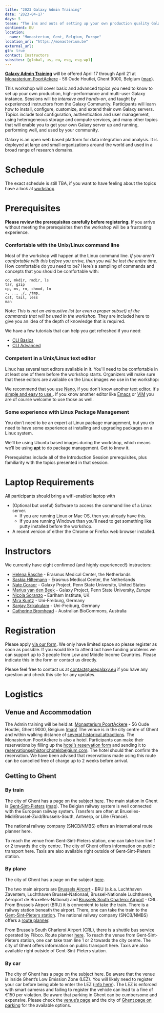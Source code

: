 ```yaml
---
title: "2023 Galaxy Admin Training"
date: '2023-04-17'
days: 5
tease: "The ins and outs of setting up your own production quality Galaxy server"
continent: EU
location:
  name: "Monasterium, Gent, Belgium, Europe"
location_url: "https://monasterium.be"
external_url:
gtn: true
contact: Instructors
subsites: [global, us, eu, esg, esg-wp1]
---
```


**[Galaxy Admin Training](https://github.com/galaxyproject/admin-training/)** will be offered April 17 through April 21 at 
[Monasterium PoortAckere](https://monasterium.be/en) - 56 Oude Houtlei, Ghent 9000, Belgium ([map](https://goo.gl/maps/jZtVc2xeDVNfVLJW8)).

This workshop will cover basic and advanced topics you need to know to set up your own production, high-performance and multi-user Galaxy instance.
Sessions will be *intensive and hands-on*, and taught by experienced instructors from the Galaxy Community.
Participants will learn how to install, configure, customize, and extend their own Galaxy servers. Topics include tool configuration, authentication and user management,
using heterogeneous storage and compute services, and many other topics that will enable you to get your own Galaxy server up and running,
performing well, and used by your community.

Galaxy is an open web based platform for data integration and analysis. It is deployed at large and small organizations
around the world and used in a broad range of research domains.

# Schedule

The exact schedule is still TBA, if you want to have feeling about the topics have a look at [workshop](https://github.com/galaxyproject/admin-training/tree/2023-gent).

# Prerequisites

**Please review the prerequisites carefully before registering.**  If you arrive without meeting the prerequisites then the workshop will be a frustrating experience.

### Comfortable with the Unix/Linux command line

Most of the workshop will happen at the Linux command line.  *If you aren’t comfortable with this before you arrive, then you will be lost the entire time.*  How comfortable do you need to be?  Here’s a sampling of commands and concepts that you should be comfortable with:

  ```
cd, mkdir, rmdir, ls
tar, gzip
cp, mv, rm, chmod, ln 
~, .., ./, /tmp,
cat, tail, less
man
```

Note: *This is not an exhaustive list (or even a proper subset) of the commands that will be used in the workshop.*  They are included here to give you an idea of the depth of knowledge that is required.

We have a few tutorials that can help you get refreshed if you need:
- [CLI Basics](https://training.galaxyproject.org/training-material/topics/data-science/tutorials/cli-basics/tutorial.html)
- [CLI Advanced](https://training.galaxyproject.org/training-material/topics/data-science/tutorials/cli-advanced/tutorial.html)

### Competent in a Unix/Linux text editor

Linux has several text editors available in it. You'll need to be comfortable in at least one of them before the workshop starts.  Organizers will make sure that these editors are available on the Linux images we use in the workshop:

We recommend that you use [Nano](https://www.nano-editor.org/), if you don't know another text editor. It's [simple and easy to use.](https://www.howtogeek.com/42980/the-beginners-guide-to-nano-the-linux-command-line-text-editor/). If you know another editor like [Emacs](https://www.gnu.org/software/emacs/) or [VIM](http://www.vim.org/) you are of course welcome to use those as well.

### Some experience with Linux Package Management

You don’t need to be an expert at Linux package management, but you do need to have some experience at installing and upgrading packages on a Linux system.

We’ll be using Ubuntu based images during the workshop, which means we’ll be using **[apt](https://help.ubuntu.com/community/AptGet/Howto)** to do package management.  Get to know it.

Prerequisites include all of the Introduction Session prerequisites, plus familiarity with the topics presented in that session.

# Laptop Requirements

All participants should bring a wifi-enabled laptop with

* (Optional but useful) Software to access the command line of a Linux server.
    * If you are running Linux or Mac OS, then you already have this.
    * If you are running Windows than you’ll need to get something like putty installed before the workshop.
* A recent version of either the Chrome or Firefox web browser installed.

# Instructors

We currently have eight confirmed (and highly experienced!) instructors:

* [Helena Rasche](https://github.com/hexylena) - Erasmus Medical Center, the Netherlands
* [Saskia Hiltemann](https://github.com/shiltemann) - Erasmus Medical Center, the Netherlands
* [Nate Coraor](https://github.com/natefoo) - Galaxy Project, Penn State University, United States
* [Marius van den Beek](https://github.com/mvdbeek) - Galaxy Project, Penn State University, *Europe*
* [Nicola Soranzo](https://github.com/nsoranzo) - Earlham Institute, UK
* [Mira Kuntz](https://github.com/mira-miracoli/) - Uni-Freiburg, Germany
* [Sanjay Srikakulam](https://github.com/sanjaysrikakulam/) - Uni-Freiburg, Germany
* [Catherine Bromhead](https://github.com/cat-bro) - Australian BioCommons, Australia


# Registration

Please apply [via our form](https://docs.google.com/forms/d/e/1FAIpQLSc3zgDTfcLZ2-92EdgJvfR4j0KxQeOv0tiFMzGXZ6hdW7JlwQ/viewform).
We only have limited space so please register as soon as possible. If you would like to attend but have funding problems we can support up
to 3 people from Low and Middle Income Countries. Please indicate this in the form or contact us directly.

Please feel free to contact us at contact@usegalaxy.eu if you have any question and check this site for any updates.


# Logistics

## Venue and Accommodation

The Admin training will be held at:
[Monasterium PoortAckere](https://monasterium.be/en) - 56 Oude Houtlei, Ghent 9000, Belgium ([map](https://goo.gl/maps/jZtVc2xeDVNfVLJW8))
The venue is in the city centre of Ghent and within walking distance of [several historical attractions](https://visit.gent.be/en/see-do/historical-city-centre). 
The Monasterium PoortAckere is also a hotel. Participants can make their reservations by filling
up the [hotel’s reservation form](https://drive.google.com/file/d/1udTluBz3hDpZg1aA95q7G10mhLrWwktD/view?usp=sharing) and sending it to reservations@historichotelsbelgium.com. The hotel should then confirm the reservation. We have been advised that reservations made using this route can be cancelled free of charge up to 2 weeks before arrival.

## Getting to Ghent

### By train

The city of Ghent has a page on the subject [here](https://visit.gent.be/en/good-know/practical-information/how-get-ghent/ghent-train).
The main station in Ghent is [Gent-Sint-Pieters](https://visit.gent.be/en/see-do/gent-sint-pieters-station-hub-ghent) ([map](https://goo.gl/maps/LTsWAKf8Ugm2NNx67)).
The Belgian railway system is well connected with the European railway system. Transfers are often at Bruxelles-Midi/Brussel-Zuid/Brussels-South, Antwerp, or Lille (France).

The national railway company (SNCB/NMBS) offers an international route planner here.

To reach the venue from Gent-Sint-Pieters station, one can take tram line 1 or 2 towards the city centre. The city of Ghent offers information on public transport here.
Taxis are also available right outside of Gent-Sint-Pieters station.

### By plane

The city of Ghent has a page on the subject [here](https://visit.gent.be/en/good-know/practical-information/how-reach-ghent/ghent-plane).

The two main airports are [Brussels Airport](https://goo.gl/maps/VJwNSpEUEPzKX3Ye9) - BRU (a.k.a. Luchthaven Zaventem, Luchthaven Brussel-Nationaal,
Brussel-Nationale Luchthaven, Aéroport de Bruxelles-National) and [Brussels South Charleroi Airport](https://goo.gl/maps/eVadL3G19sRUeoC26) - CRL.
From Brussels Airport (BRU) it is convenient to take the train. There is a railway station beneath the airport. There, one can take the train to the [Gent-Sint-Pieters station](https://visit.gent.be/en/see-do/gent-sint-pieters-station-hub-ghent).
The national railway company (SNCB/NMBS) offers a [route planner](https://www.belgiantrain.be/en).

From Brussels South Charleroi Airport (CRL), there is a shuttle bus service operated by Flibco. Route planner [here](https://www.flibco.com/en). 
To reach the venue from Gent-Sint-Pieters station, one can take tram line 1 or 2 towards the city centre. The city of Ghent offers information on public transport here. Taxis are also available right outside of Gent-Sint-Pieters station.

### By car

The city of Ghent has a page on the subject here.
Be aware that the venue is inside Ghent’s Low Emission Zone (LEZ). You will likely need to register your car before being able to enter the LEZ
([info here](https://visit.gent.be/en/low-emission-zone-ghent)).
The LEZ is enforced with smart cameras and failing to register the vehicle can lead to a fine of €150 per violation.
Be aware that parking in Ghent can be cumbersome and expensive. Please check the [venue’s page](https://monasterium.be/en/p/location) and the city of 
[Ghent page on parking](https://visit.gent.be/en/good-know/practical-information/how-reach-ghent/ghent-car/parking-ghent) for the available options.

